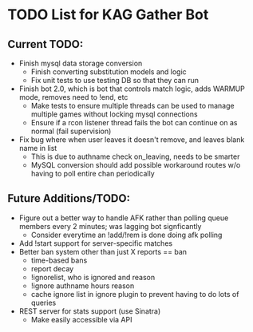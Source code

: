# TODO List for KAG Gather Bot

## Current TODO:

- Finish mysql data storage conversion
    - Finish converting substitution models and logic
    - Fix unit tests to use testing DB so that they can run
- Finish bot 2.0, which is bot that controls match logic, adds WARMUP mode, removes need to !end, etc
    - Make tests to ensure multiple threads can be used to manage multiple games without locking mysql connections
    - Ensure if a rcon listener thread fails the bot can continue on as normal (fail supervision)
- Fix bug where when user leaves it doesn't remove, and leaves blank name in list
    - This is due to authname check on_leaving, needs to be smarter
    - MySQL conversion should add possible workaround routes w/o having to poll entire chan periodically

## Future Additions/TODO:

- Figure out a better way to handle AFK rather than polling queue members every 2 minutes; was lagging bot signficantly
    - Consider everytime an !add/!rem is done doing afk polling
- Add !start support for server-specific matches
- Better ban system other than just X reports == ban
    - time-based bans
    - report decay
    - !ignorelist, who is ignored and reason
    - !ignore authname hours reason
    - cache ignore list in ignore plugin to prevent having to do lots of queries
- REST server for stats support (use Sinatra)
    - Make easily accessible via API
